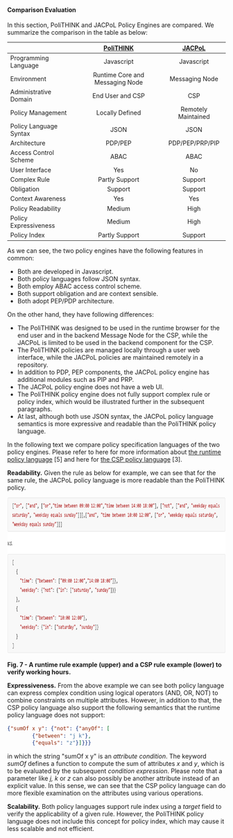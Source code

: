 #### Comparison Evaluation

In this section, PoliTHINK and JACPoL Policy Engines are compared.  We summarize the comparison in the table as below:


|                        | [PoliTHINK](https://github.com/reTHINK-project/dev-runtime-core/tree/develop/src/policy) | [JACPoL](https://github.com/reTHINK-project/dev-msg-node-nodejs/tree/master/src/main/components/policyEngine) |
| ---------------------- | :--------------------------------------: | :--------------------------------------: |
| Programming Language   |                 Javascript                  |                 Javascript                  |
| Environment            |               Runtime Core and Messaging Node               |              Messaging Node              |
| Administrative Domain  |                 End User and CSP                |                   CSP                    |
| Policy Management      |             Locally Defined              |           Remotely Maintained            |
| Policy Language Syntax |                   JSON                   |                   JSON                   |
| Architecture           |                 PDP/PEP                  |             PDP/PEP/PRP/PIP              |
| Access Control Scheme  |                   ABAC                   |                   ABAC                   |
| User Interface         |                   Yes                    |                    No                    |
| Complex Rule           |              Partly Support              |                 Support                  |
| Obligation             |                 Support                  |                 Support                  |
| Context Awareness      |                   Yes                    |                   Yes                    |
| Policy Readability     |                  Medium                  |                   High                   |
| Policy Expressiveness  |                  Medium                  |                   High                   |
| Policy Index           |              Partly Support              |                 Support                  |



As we can see, the two policy engines have the following features in common:

- Both are developed in Javascript.
- Both policy languages follow JSON syntax.
- Both employ ABAC access control scheme.
- Both support obligation and are context sensible.
- Both adopt PEP/PDP architecture.

On the other hand, they have following differences:

- The PoliTHINK was designed to be used in the runtime browser for the end user and in the backend Message Node for the CSP, while the JACPoL is limited to be used in the backend component for the CSP.
- The PoliTHINK policies are managed locally through a user web interface, while the JACPoL policies are maintained remotely in a repository.
- In addition to PDP, PEP components, the JACPoL policy engine has additional modules such as PIP and PRP.
- The JACPoL policy engine does not have a web UI.
- The PoliTHINK policy engine does not fully support complex rule or policy index, which would be illustrated further in the subsequent paragraphs.
- At last, although both use JSON syntax, the JACPoL policy language semantics is more expressive and readable than the PoliTHINK policy language.

In the following text we compare policy specification languages of the two policy engines. Please refer to here for more information about [the runtime policy language](https://github.com/reTHINK-project/specs/blob/master/policy-management/runtime/policy-specification-language.md) [5] and here for [the CSP policy language](https://github.com/reTHINK-project/dev-msg-node-nodejs/tree/master/src/main/components/policyEngine/prp/policy) [3].



**Readability.** Given the rule as below for example, we can see that for the same rule, the JACPoL policy language is more readable than the PoliTHINK policy.

<img src="./images/examplerule.png" width="940" height="360" />

**Fig. 7 - A runtime rule example (upper) and a CSP rule example (lower) to verify working hours.**



**Expressiveness.** From the above example we can see both policy language can express complex condition using logical operators (AND, OR, NOT) to combine constraints on multiple attributes. However, in addition to that, the CSP policy language also support the following semantics that the runtime policy language does not support:

```json
{"sumOf x y": {"not": {"anyOf": [
        {"between": "j k"},  
        {"equals": "z"}]}}}
```

in which the string "sumOf x y" is an *attribute condition*. The keyword *sumOf* defines a function to compute the sum of attributes *x* and *y*, which is to be evaluated by the subsequent *condition expression*. Please note that a parameter like *j, k* or *z* can also possibly be another attribute instead of an explicit value. In this sense, we can see that the CSP policy language can do more flexible examination on the attributes using various operations.



**Scalability.** Both policy languages support rule index using a *target* field to verify the applicability of a given rule. However, the PoliTHINK policy language does not include this concept for policy index, which may cause it less scalable and not efficient.
